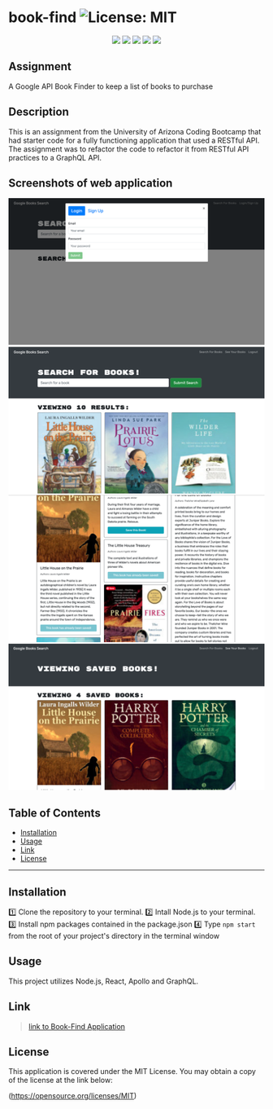 # book-find ![License: MIT](https://img.shields.io/badge/License-MIT-yellow.svg)

  <p align="center">
    <img src="https://img.shields.io/badge/Javascript-yellow" />
    <img src="https://img.shields.io/badge/-Node.js-green" />
    <img src="https://img.shields.io/badge/-React-blue" />
    <img src="https://img.shields.io/badge/-Apollo-orange" />
    <img src="https://img.shields.io/badge/-GraphQL-purple" />

## Assignment
  A Google API Book Finder to keep a list of books to purchase
  
## Description
  This is an assignment from the University of Arizona Coding Bootcamp that had starter code for a fully functioning application that used a RESTful API. The assignment was to refactor the code to refactor it from RESTful API practices to a GraphQL API.
  
## Screenshots of web application 

![Screenshot of Book-Find Login](./client/src/assets/images/login-screenshot.png)
![Screenshot of Book-Find Book Search](./client/src/assets/images/book-search-screenshot.png)
![Screenshot of Book-Find Saved Book Buttons](./client/src/assets/images/saved-books-buttons-screenshot.png)
![Screenshot of Book-Find Saved Books](./client/src/assets/images/saved-books-screenshot.png)

## Table of Contents

* [Installation](#installation)
* [Usage](#usage)
* [Link](#link)
* [License](#license)

* * *

## Installation
  :one: Clone the repository to your terminal. 
  :two: Intall Node.js to your terminal. 
  :three: Install npm packages contained in the package.json
  :four: Type `npm start` from the root of your project's directory in the terminal window

## Usage
   This project utilizes Node.js, React, Apollo and GraphQL. 

## Link

> [link to Book-Find Application](https://sgiel-book-find.herokuapp.com/)
 
## License  
  
This application is covered under the MIT License. You may obtain a copy of the license at the link below:

(https://opensource.org/licenses/MIT)


    
